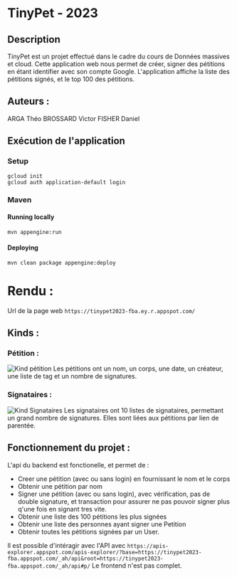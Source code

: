TinyPet - 2023
============================

## Description
TinyPet est un projet effectué dans le cadre du cours de Données massives et cloud. Cette application web nous permet de créer, signer des pétitions en étant identifier avec son compte Google. L'application affiche la liste des pétitions signés, et le top 100 des pétitions.

## Auteurs : 
ARGA Théo
BROSSARD Victor
FISHER Daniel

## Exécution de l'application
### Setup

    gcloud init
    gcloud auth application-default login
### Maven
#### Running locally

    mvn appengine:run
#### Deploying

    mvn clean package appengine:deploy
# Rendu :

Url de la page web `https://tinypet2023-fba.ey.r.appspot.com/`

## Kinds :
### Pétition :
![Kind pétition](\projet-tinypet-2023\img\firefox_iKctfALLOC.png)
Les pétitions ont un nom, un corps, une date, un créateur, une liste de tag et un nombre de signatures.

### Signataires :
![Kind Signataires](\projet-tinypet-2023\img\firefox_G7fvHLujeR.png)
Les signataires ont 10 listes de signataires, permettant un grand nombre de signatures.
Elles sont liées aux pétitions par lien de parentée.

## Fonctionnement du projet : 

L'api du backend est fonctionelle, et permet de :
- Creer une pétition (avec ou sans login) en fournissant le nom et le corps
- Obtenir une pétition par nom
- Signer une pétition (avec ou sans login), avec vérification, pas de double signature, et transaction pour assurer ne pas pouvoir signer plus q'une fois en signant tres vite.
- Obtenir une liste des 100 pétitions les plus signées
- Obtenir une liste des personnes ayant signer une Petition
- Obtenir toutes les pétitions signées par un User.

Il est possible d'intéragir avec l'API avec `https://apis-explorer.appspot.com/apis-explorer/?base=https://tinypet2023-fba.appspot.com/_ah/api&root=https://tinypet2023-fba.appspot.com/_ah/api#p/`
Le frontend n'est pas complet.



